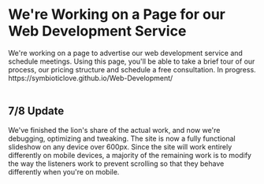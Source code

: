 <h1>We're Working on a Page for our Web Development Service</h1>
We're working on a page to advertise our web development service and schedule meetings. Using this page, you'll be able to take a brief tour of our process, our pricing structure and schedule a free consultation. In progress. https://symbioticlove.github.io/Web-Development/
<div>&nbsp</div>
<h2>7/8 Update</h2>
We've finished the lion's share of the actual work, and now we're debugging, optimizing and tweaking. The site is now a fully functional slideshow on any device over 600px. Since the site will work entirely differently on mobile devices, a majority of the remaining work is to modify the way the listeners work to prevent scrolling so that they behave differently when you're on mobile.
